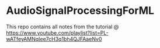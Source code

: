 # AudioSignalProcessingForML
This repo contains all notes from the tutorial @ https://www.youtube.com/playlist?list=PL-wATfeyAMNqIee7cH3q1bh4QJFAaeNv0

